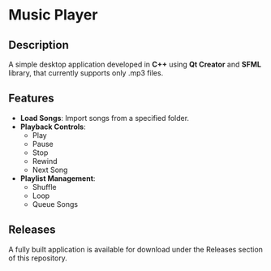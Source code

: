 # Music Player

## Description

A simple desktop application developed in **C++** using **Qt Creator** and **SFML** library, that currently supports only .mp3 files.

## Features

- **Load Songs**: Import songs from a specified folder.
- **Playback Controls**: 
  - Play
  - Pause
  - Stop
  - Rewind
  - Next Song
- **Playlist Management**: 
  - Shuffle
  - Loop
  - Queue Songs

## Releases

A fully built application is available for download under the Releases section of this repository.
